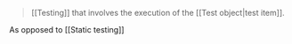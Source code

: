 
> [[Testing]] that involves the execution of the [[Test object|test item]].

As opposed to [[Static testing]]